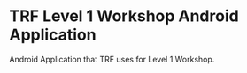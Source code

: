 # TRF Level 1 Workshop Android Application

Android Application that TRF uses for Level 1 Workshop.
